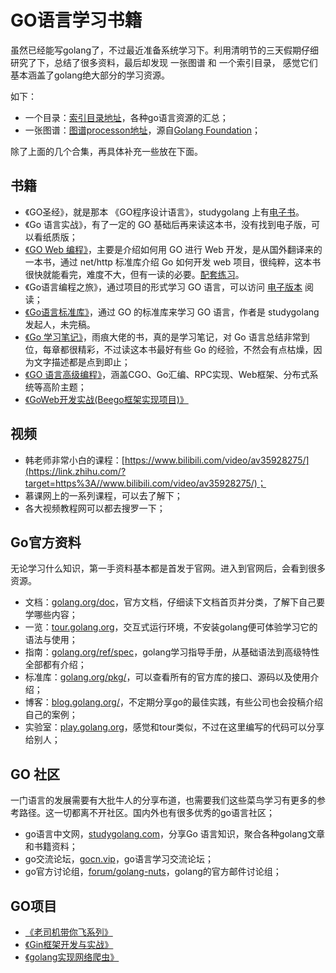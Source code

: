 # GO语言学习书籍

虽然已经能写golang了，不过最近准备系统学习下。利用清明节的三天假期仔细研究了下，总结了很多资料，最后却发现 一张图谱 和 一个索引目录， 感觉它们基本涵盖了golang绝大部分的学习资源。

如下：

- 一个目录：[索引目录地址](https://link.zhihu.com/?target=https%3A//github.com/Unknwon/go-study-index)，各种go语言资源的汇总；
- 一张图谱：[图谱processon地址](https://link.zhihu.com/?target=https%3A//www.processon.com/view/link/5a9ba4c8e4b0a9d22eb3bdf0)，源自[Golang Foundation](https://link.zhihu.com/?target=https%3A//github.com/gocn/knowledge)；

除了上面的几个合集，再具体补充一些放在下面。

## 书籍

- 《GO圣经》，就是那本 《GO程序设计语言》，studygolang 上有[电子书](https://link.zhihu.com/?target=https%3A//books.studygolang.com/gopl-zh/ch0/ch0-01.html)。
- 《Go 语言实战》，有了一定的 GO 基础后再来读这本书，没有找到电子版，可以看纸质版；
- [《GO Web 编程》](https://link.zhihu.com/?target=https%3A//github.com/astaxie/build-web-application-with-golang/blob/master/zh/preface.md)，主要是介绍如何用 GO 进行 Web 开发，是从国外翻译来的一本书，通过 net/http 标准库介绍 Go 如何开发 web 项目，很纯粹，这本书很快就能看完，难度不大，但有一读的必要。[配套练习](https://github.com/GoesToEleven/golang-web-dev)。
- 《Go语言编程之旅》，通过项目的形式学习 GO 语言，可以访问 [电子版本](https://link.zhihu.com/?target=https%3A//golang2.eddycjy.com/posts/ch1/01-simple-flag/) 阅读；
- [《Go语言标准库》](https://link.zhihu.com/?target=https%3A//books.studygolang.com/The-Golang-Standard-Library-by-Example/)，通过 GO 的标准库来学习 GO 语言，作者是 studygolang 发起人，未完稿。
- [《Go 学习笔记》](https://link.zhihu.com/?target=https%3A//github.com/qyuhen/book)，雨痕大佬的书，真的是学习笔记，对 Go 语言总结非常到位，每章都很精彩，不过读这本书最好有些 Go 的经验，不然会有点枯燥，因为文字描述都是点到即止；
- [《GO 语言高级编程》](https://link.zhihu.com/?target=https%3A//chai2010.cn/advanced-go-programming-book/)，涵盖CGO、Go汇编、RPC实现、Web框架、分布式系统等高阶主题；
- [《GoWeb开发实战(Beego框架实现项目)》](https://www.chaindesk.cn/witbook/17)

## 视频

- 韩老师非常小白的课程：[https://www.bilibili.com/video/av35928275/](https://link.zhihu.com/?target=https%3A//www.bilibili.com/video/av35928275/)；
- 慕课网上的一系列课程，可以去了解下；
- 各大视频教程网可以都去搜罗一下；

## Go官方资料

 无论学习什么知识，第一手资料基本都是首发于官网。进入到官网后，会看到很多资源。

- 文档：[golang.org/doc](https://link.zhihu.com/?target=https%3A//golang.org/doc/)，官方文档，仔细读下文档首页并分类，了解下自己要学哪些内容；
- 一览：[tour.golang.org](https://link.zhihu.com/?target=https%3A//tour.golang.org/)，交互式运行环境，不安装golang便可体验学习它的语法与使用；
- 指南：[golang.org/ref/spec](https://link.zhihu.com/?target=https%3A//golang.org/ref/spec)，golang学习指导手册，从基础语法到高级特性全部都有介绍；
- 标准库：[golang.org/pkg/](https://link.zhihu.com/?target=https%3A//golang.org/pkg/)，可以查看所有的官方库的接口、源码以及使用介绍；
- 博客：[blog.golang.org/](https://link.zhihu.com/?target=https%3A//blog.golang.org/)，不定期分享go的最佳实践，有些公司也会投稿介绍自己的案例；
- 实验室：[play.golang.org](https://link.zhihu.com/?target=https%3A//play.golang.org/)，感觉和tour类似，不过在这里编写的代码可以分享给别人；

## GO 社区

一门语言的发展需要有大批牛人的分享布道，也需要我们这些菜鸟学习有更多的参考路径。这一切都离不开社区。国内外也有很多优秀的go语言社区；

- go语言中文网，[studygolang.com](https://link.zhihu.com/?target=http%3A//studygolang.com/)，分享Go 语言知识，聚合各种golang文章和书籍资料；
- go交流论坛，[gocn.vip](https://link.zhihu.com/?target=https%3A//gocn.vip/)，go语言学习交流论坛；
- go官方讨论组，[forum/golang-nuts](https://link.zhihu.com/?target=https%3A//groups.google.com/forum/%23!forum/golang-nuts)，golang的官方邮件讨论组；

## GO项目

- [《老司机带你飞系列》](https://github.com/happyer/distributed-computing)
- [《Gin框架开发与实战》](https://www.chaindesk.cn/witbook/19)
- [《golang实现网络爬虫》](https://www.chaindesk.cn/witbook/22)

